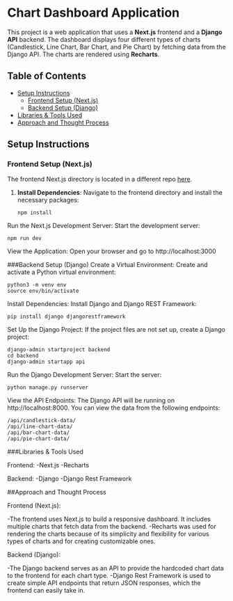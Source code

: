 # Chart Dashboard Application

This project is a web application that uses a **Next.js** frontend and a **Django API** backend. The dashboard displays four different types of charts (Candlestick, Line Chart, Bar Chart, and Pie Chart) by fetching data from the Django API. The charts are rendered using **Recharts**.

## Table of Contents
- [Setup Instructions](#setup-instructions)
  - [Frontend Setup (Next.js)](#frontend-setup-nextjs)
  - [Backend Setup (Django)](#backend-setup-django)
- [Libraries & Tools Used](#libraries--tools-used)
- [Approach and Thought Process](#approach-and-thought-process)

## Setup Instructions

### Frontend Setup (Next.js)

The frontend Next.js directory is located in a different repo [here](https://github.com/ShohruzE/blockhouse-take-home-frontend).

1. **Install Dependencies**:
   Navigate to the frontend directory and install the necessary packages:
   ```
   npm install
   ```
   
Run the Next.js Development Server: Start the development server:
```
npm run dev
```

View the Application: Open your browser and go to http://localhost:3000

###Backend Setup (Django)
Create a Virtual Environment: Create and activate a Python virtual environment:
```
python3 -m venv env
source env/bin/activate
```

Install Dependencies: Install Django and Django REST Framework:
```
pip install django djangorestframework
```

Set Up the Django Project: If the project files are not set up, create a Django project:
```
django-admin startproject backend
cd backend
django-admin startapp api
```

Run the Django Development Server: Start the server:
```
python manage.py runserver
```

View the API Endpoints: The Django API will be running on http://localhost:8000. You can view the data from the following endpoints:
```
/api/candlestick-data/
/api/line-chart-data/
/api/bar-chart-data/
/api/pie-chart-data/
```
###Libraries & Tools Used

Frontend:
-Next.js
-Recharts

Backend:
-Django
-Django Rest Framework

##Approach and Thought Process

Frontend (Next.js):

-The frontend uses Next.js to build a responsive dashboard. It includes multiple charts that fetch data from the backend.
-Recharts was used for rendering the charts because of its simplicity and flexibility for various types of charts and for creating customizable ones.

Backend (Django):

-The Django backend serves as an API to provide the hardcoded chart data to the frontend for each chart type.
-Django Rest Framework is used to create simple API endpoints that return JSON responses, which the frontend can easily take in.
